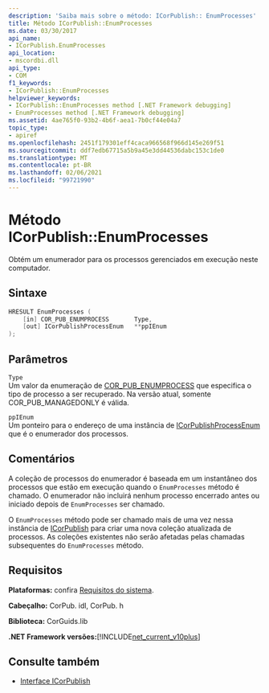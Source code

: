 ```yaml
---
description: 'Saiba mais sobre o método: ICorPublish:: EnumProcesses'
title: Método ICorPublish::EnumProcesses
ms.date: 03/30/2017
api_name:
- ICorPublish.EnumProcesses
api_location:
- mscordbi.dll
api_type:
- COM
f1_keywords:
- ICorPublish::EnumProcesses
helpviewer_keywords:
- ICorPublish::EnumProcesses method [.NET Framework debugging]
- EnumProcesses method [.NET Framework debugging]
ms.assetid: 4ae765f0-93b2-4b6f-aea1-7b0cf44e04a7
topic_type:
- apiref
ms.openlocfilehash: 2451f179301eff4caca966568f966d145e269f51
ms.sourcegitcommit: ddf7edb67715a5b9a45e3dd44536dabc153c1de0
ms.translationtype: MT
ms.contentlocale: pt-BR
ms.lasthandoff: 02/06/2021
ms.locfileid: "99721990"
---
```

# <a name="icorpublishenumprocesses-method"></a>Método ICorPublish::EnumProcesses

Obtém um enumerador para os processos gerenciados em execução neste computador.  
  
## <a name="syntax"></a>Sintaxe  
  
```cpp  
HRESULT EnumProcesses (  
    [in] COR_PUB_ENUMPROCESS       Type,  
    [out] ICorPublishProcessEnum   **ppIEnum  
);  
```  
  
## <a name="parameters"></a>Parâmetros  

 `Type`  
 Um valor da enumeração de [COR_PUB_ENUMPROCESS](cor-pub-enumprocess-enumeration.md) que especifica o tipo de processo a ser recuperado. Na versão atual, somente COR_PUB_MANAGEDONLY é válida.  
  
 `ppIEnum`  
 Um ponteiro para o endereço de uma instância de [ICorPublishProcessEnum](icorpublishprocessenum-interface.md) que é o enumerador dos processos.  
  
## <a name="remarks"></a>Comentários  

 A coleção de processos do enumerador é baseada em um instantâneo dos processos que estão em execução quando o `EnumProcesses` método é chamado. O enumerador não incluirá nenhum processo encerrado antes ou iniciado depois de `EnumProcesses` ser chamado.  
  
 O `EnumProcesses` método pode ser chamado mais de uma vez nessa instância de [ICorPublish](icorpublish-interface.md) para criar uma nova coleção atualizada de processos. As coleções existentes não serão afetadas pelas chamadas subsequentes do `EnumProcesses` método.  
  
## <a name="requirements"></a>Requisitos  

 **Plataformas:** confira [Requisitos do sistema](../../get-started/system-requirements.md).  
  
 **Cabeçalho:** CorPub. idl, CorPub. h  
  
 **Biblioteca:** CorGuids.lib  
  
 **.NET Framework versões:**[!INCLUDE[net_current_v10plus](../../../../includes/net-current-v10plus-md.md)]  
  
## <a name="see-also"></a>Consulte também

- [Interface ICorPublish](icorpublish-interface.md)
